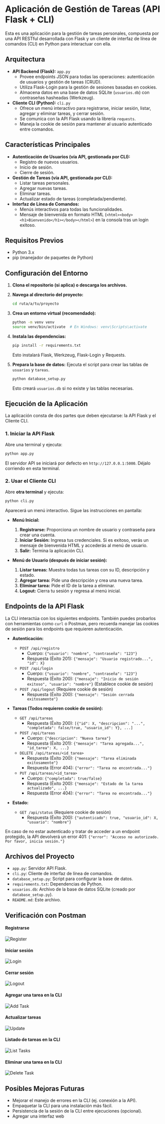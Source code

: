 # Aplicación de Gestión de Tareas (API Flask + CLI)

Esta es una aplicación para la gestión de tareas personales, compuesta por una API RESTful desarrollada con Flask y un cliente de interfaz de línea de comandos (CLI) en Python para interactuar con ella.

## Arquitectura

-   **API Backend (Flask):** `app.py`
    -   Provee endpoints JSON para todas las operaciones: autenticación de usuarios y gestión de tareas (CRUD).
    -   Utiliza Flask-Login para la gestión de sesiones basadas en cookies.
    -   Almacena datos en una base de datos SQLite (`usuarios.db`) con contraseñas hasheadas (Werkzeug).
-   **Cliente CLI (Python):** `cli.py`
    -   Ofrece un menú interactivo para registrarse, iniciar sesión, listar, agregar y eliminar tareas, y cerrar sesión.
    -   Se comunica con la API Flask usando la librería `requests`.
    -   Maneja la cookie de sesión para mantener al usuario autenticado entre comandos.

## Características Principales

-   **Autenticación de Usuarios (vía API, gestionada por CLI):**
    -   Registro de nuevos usuarios.
    -   Inicio de sesión.
    -   Cierre de sesión.
-   **Gestión de Tareas (vía API, gestionada por CLI):**
    -   Listar tareas personales.
    -   Agregar nuevas tareas.
    -   Eliminar tareas.
    -   Actualizar estado de tareas (completada/pendiente).
-   **Interfaz de Línea de Comandos:**
    -   Menús interactivos para todas las funcionalidades.
    -   Mensaje de bienvenida en formato HTML (`<html><body><h1>Bienvenido</h1></body></html>`) en la consola tras un login exitoso.

## Requisitos Previos

-   Python 3.x
-   pip (manejador de paquetes de Python)

## Configuración del Entorno

1.  **Clona el repositorio (si aplica) o descarga los archivos.**

2.  **Navega al directorio del proyecto:**
    ```bash
    cd ruta/a/tu/proyecto
    ```

3.  **Crea un entorno virtual (recomendado):**
    ```bash
    python -m venv venv
    source venv/bin/activate  # En Windows: venv\Scripts\activate
    ```

4.  **Instala las dependencias:**
    ```bash
    pip install -r requirements.txt
    ```
    Esto instalará Flask, Werkzeug, Flask-Login y Requests.

5.  **Prepara la base de datos:**
    Ejecuta el script para crear las tablas de `usuarios` y `tareas`.
    ```bash
    python database_setup.py
    ```
    Esto creará `usuarios.db` si no existe y las tablas necesarias.

## Ejecución de la Aplicación

La aplicación consta de dos partes que deben ejecutarse: la API Flask y el Cliente CLI.

### 1. Iniciar la API Flask

Abre una terminal y ejecuta:
```bash
python app.py
```
El servidor API se iniciará por defecto en `http://127.0.0.1:5000`. Déjalo corriendo en esta terminal.

### 2. Usar el Cliente CLI

Abre **otra terminal** y ejecuta:
```bash
python cli.py
```
Aparecerá un menú interactivo. Sigue las instrucciones en pantalla:

-   **Menú Inicial:**
    1.  **Registrarse:** Proporciona un nombre de usuario y contraseña para crear una cuenta.
    2.  **Iniciar Sesión:** Ingresa tus credenciales. Si es exitoso, verás un mensaje de bienvenida HTML y accederás al menú de usuario.
    3.  **Salir:** Termina la aplicación CLI.

-   **Menú de Usuario (después de iniciar sesión):**
    1.  **Listar tareas:** Muestra todas tus tareas con su ID, descripción y estado.
    2.  **Agregar tarea:** Pide una descripción y crea una nueva tarea.
    3.  **Eliminar tarea:** Pide el ID de la tarea a eliminar.
    4.  **Logout:** Cierra tu sesión y regresa al menú inicial.

## Endpoints de la API Flask

La CLI interactúa con los siguientes endpoints. También puedes probarlos con herramientas como `curl` o Postman, pero recuerda manejar las cookies de sesión para los endpoints que requieren autenticación.

-   **Autenticación:**
    -   `POST /api/registro`
        -   Cuerpo: `{"usuario": "nombre", "contraseña": "123"}`
        -   Respuesta (Éxito 201): `{"mensaje": "Usuario registrado...", "id": X}`
    -   `POST /api/login`
        -   Cuerpo: `{"usuario": "nombre", "contraseña": "123"}`
        -   Respuesta (Éxito 200): `{"mensaje": "Inicio de sesión exitoso", "usuario": "nombre"}` (Establece cookie de sesión)
    -   `POST /api/logout` (Requiere cookie de sesión)
        -   Respuesta (Éxito 200): `{"mensaje": "Sesión cerrada exitosamente"}`

-   **Tareas (Todos requieren cookie de sesión):**
    -   `GET /api/tareas`
        -   Respuesta (Éxito 200): `[{"id": X, "descripcion": "...", "completada": false/true, "usuario_id": Y}, ...]`
    -   `POST /api/tareas`
        -   Cuerpo: `{"descripcion": "Nueva tarea"}`
        -   Respuesta (Éxito 201): `{"mensaje": "Tarea agregada...", "id_tarea": X, ...}`
    -   `DELETE /api/tareas/<id_tarea>`
        -   Respuesta (Éxito 200): `{"mensaje": "Tarea eliminada exitosamente"}`
        -   Respuesta (Error 404): `{"error": "Tarea no encontrada..."}`
    -   `PUT /api/tareas/<id_tarea>`
        -   Cuerpo: `{"completada": true/false}`
        -   Respuesta (Éxito 200): `{"mensaje": "Estado de la tarea actualizado", ...}`
        -   Respuesta (Error 404): `{"error": "Tarea no encontrada..."}`

-   **Estado:**
    -   `GET /api/status` (Requiere cookie de sesión)
        -   Respuesta (Éxito 200): `{"autenticado": true, "usuario_id": X, "usuario": "nombre"}`

En caso de no estar autenticado y tratar de acceder a un endpoint protegido, la API devolverá un error 401:
`{"error": "Acceso no autorizado. Por favor, inicia sesión."}`

## Archivos del Proyecto

-   `app.py`: Servidor API Flask.
-   `cli.py`: Cliente de interfaz de línea de comandos.
-   `database_setup.py`: Script para configurar la base de datos.
-   `requirements.txt`: Dependencias de Python.
-   `usuarios.db`: Archivo de la base de datos SQLite (creado por `database_setup.py`).
-   `README.md`: Este archivo.

## Verificación con Postman

#### Registrarse
![Register](img/registro.png)

#### Iniciar sesión
![Login](img/login.png)

#### Cerrar sesión
![Logout](img/logout.png)

#### Agregar una tarea en la CLI
![Add Task](img/addtask.png)

#### Actualizar tareas
![Update](img/updatetasks.png)

#### Listado de tareas en la CLI
![List Tasks](img/listtasks.png)

#### Eliminar una tarea en la CLI
![Delete Task](img/deletetask.png)

## Posibles Mejoras Futuras

-   Mejorar el manejo de errores en la CLI (ej. conexión a la API).
-   Empaquetar la CLI para una instalación más fácil.
-   Persistencia de la sesión de la CLI entre ejecuciones (opcional).
-   Agregar una interfaz web